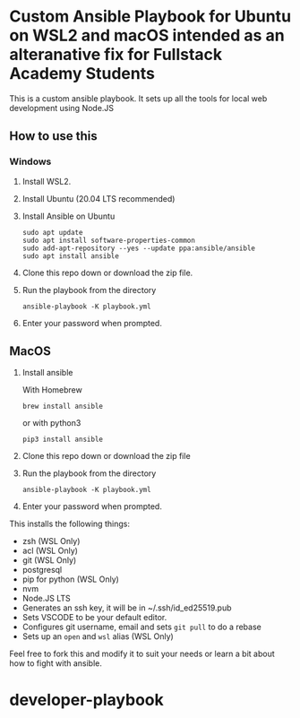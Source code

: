 # Custom Ansible Playbook for Ubuntu on WSL2 and macOS intended as an alteranative fix for Fullstack Academy Students

This is a custom ansible playbook. It sets up all the tools for local web
development using Node.JS

## How to use this

### Windows

1. Install WSL2.
2. Install Ubuntu (20.04 LTS recommended)
3. Install Ansible on Ubuntu

    ```shell
    sudo apt update
    sudo apt install software-properties-common
    sudo add-apt-repository --yes --update ppa:ansible/ansible
    sudo apt install ansible
    ```

4. Clone this repo down or download the zip file.
5. Run the playbook from the directory

    ```shell
    ansible-playbook -K playbook.yml
    ```

6. Enter your password when prompted.

## MacOS

1. Install ansible

    With Homebrew

    ```shell
    brew install ansible
    ```

    or with python3

    ```shell
    pip3 install ansible
    ```

2. Clone this repo down or download the zip file
3. Run the playbook from the directory

   ```shell
   ansible-playbook -K playbook.yml
   ```

4. Enter your password when prompted.

This installs the following things:

- zsh (WSL Only)
- acl (WSL Only)
- git (WSL Only)
- postgresql
- pip for python (WSL Only)
- nvm
- Node.JS LTS
- Generates an ssh key, it will be in ~/.ssh/id_ed25519.pub
- Sets VSCODE to be your default editor.
- Configures git username, email and sets `git pull` to do a rebase
- Sets up an `open` and `wsl` alias (WSL Only)

Feel free to fork this and modify it to suit your needs or learn a bit about
how to fight with ansible.
# developer-playbook
